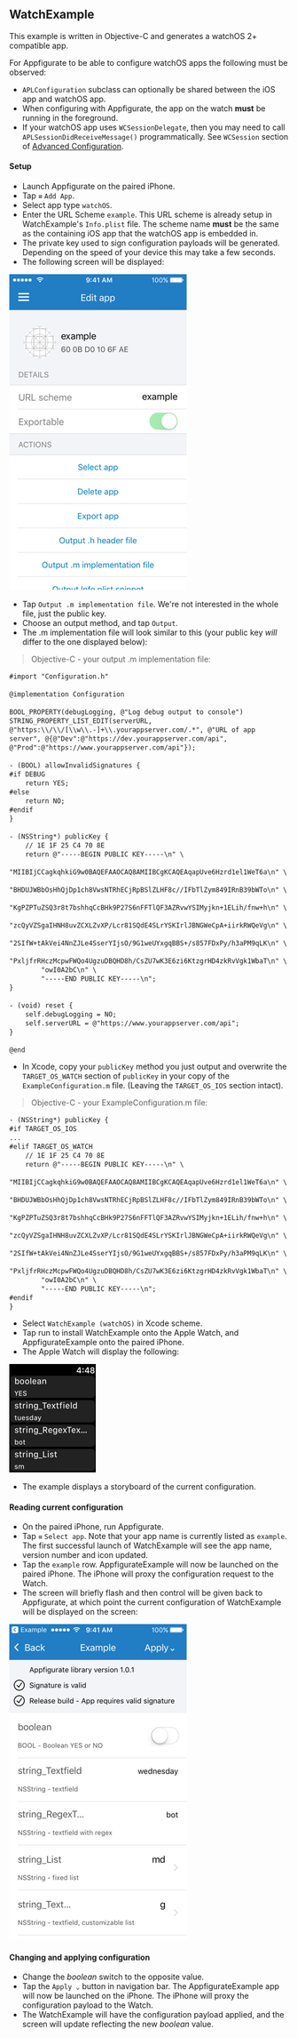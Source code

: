 ## WatchExample

This example is written in Objective-C and generates a watchOS 2+ compatible app. 

For Appfigurate to be able to configure watchOS apps the following must be observed:

* `APLConfiguration` subclass can optionally be shared between the iOS app and watchOS app.
* When configuring with Appfigurate, the app on the watch **must** be running in the  foreground.
* If your watchOS app uses `WCSessionDelegate`, then you may need to call `APLSessionDidReceiveMessage()` programmatically. See `WCSession` section of [Advanced Configuration](AdvancedConfiguration.md).

#### Setup

* Launch Appfigurate on the paired iPhone.
* Tap `≡` `Add App`.
* Select app type `watchOS`.
* Enter the URL Scheme `example`. This URL scheme is already setup in WatchExample's `Info.plist` file. The scheme name **must** be the same as the containing iOS app that the watchOS app is embedded in.
* The private key used to sign configuration payloads will be generated. Depending on the speed of your device this may take a few seconds.
* The following screen will be displayed:

![Watch 0](./Images/WatchStep0.png)

* Tap `Output .m implementation file`. We're not interested in the whole file, just the public key.
* Choose an output method, and tap `Output`.
* The .m implementation file will look similar to this (your public key *will* differ to the one displayed below):

> Objective-C - your output .m implementation file:

```objc
#import "Configuration.h"

@implementation Configuration

BOOL_PROPERTY(debugLogging, @"Log debug output to console")
STRING_PROPERTY_LIST_EDIT(serverURL, @"https:\\/\\/[\\w\\.-]+\\.yourappserver.com/.*", @"URL of app server", @{@"Dev":@"https://dev.yourappserver.com/api", @"Prod":@"https://www.yourappserver.com/api"});

- (BOOL) allowInvalidSignatures {
#if DEBUG
	return YES;
#else
	return NO;
#endif
}

- (NSString*) publicKey {
	// 1E 1F 25 C4 70 8E
	return @"-----BEGIN PUBLIC KEY-----\n" \
		"MIIBIjCCagkqhkiG9w0BAQEFAAOCAQ8AMIIBCgKCAQEAqapUve6Hzrd1el1WeT6a\n" \
		"BHDUJWBbOsHhQjDp1ch8VwsNTRhECjRpBSlZLHF8c//IFbTlZym849IRnB39bWTo\n" \
		"KgPZPTuZSQ3r8t7bshhqCcBHk9P27S6nFFTlQF3AZRvwYSIMyjkn+1ELih/fnw+h\n" \
		"zcQyVZSgaIHNH8uvZCXLZvXP/Lcr81SQdE4SLrYSKIrlJBNGWeCpA+iirkRWQeVg\n" \
		"2SIfW+tAkVei4NnZJLe4SserYIjsO/9G1weUYxgqBBS+/s857FDxPy/h3aPM9qLK\n" \
		"PxljfrRHczMcpwFWQo4UgzuDBQHD8h/CsZU7wK3E6zi6KtzgrHD4zkRvVgk1WbaT\n" \
		"owI0A2bC\n" \
		"-----END PUBLIC KEY-----\n";
}

- (void) reset {
	self.debugLogging = NO;
	self.serverURL = @"https://www.yourappserver.com/api";
}

@end
```

* In Xcode, copy your `publicKey` method you just output and overwrite the `TARGET_OS_WATCH` section of `publicKey` in your copy of the `ExampleConfiguration.m` file. (Leaving the `TARGET_OS_IOS` section intact).

> Objective-C - your ExampleConfiguration.m file:

```objc
- (NSString*) publicKey {
#if TARGET_OS_IOS 
...
#elif TARGET_OS_WATCH
	// 1E 1F 25 C4 70 8E
	return @"-----BEGIN PUBLIC KEY-----\n" \
		"MIIBIjCCagkqhkiG9w0BAQEFAAOCAQ8AMIIBCgKCAQEAqapUve6Hzrd1el1WeT6a\n" \
		"BHDUJWBbOsHhQjDp1ch8VwsNTRhECjRpBSlZLHF8c//IFbTlZym849IRnB39bWTo\n" \
		"KgPZPTuZSQ3r8t7bshhqCcBHk9P27S6nFFTlQF3AZRvwYSIMyjkn+1ELih/fnw+h\n" \
		"zcQyVZSgaIHNH8uvZCXLZvXP/Lcr81SQdE4SLrYSKIrlJBNGWeCpA+iirkRWQeVg\n" \
		"2SIfW+tAkVei4NnZJLe4SserYIjsO/9G1weUYxgqBBS+/s857FDxPy/h3aPM9qLK\n" \
		"PxljfrRHczMcpwFWQo4UgzuDBQHD8h/CsZU7wK3E6zi6KtzgrHD4zkRvVgk1WbaT\n" \
		"owI0A2bC\n" \
		"-----END PUBLIC KEY-----\n";
#endif
}
```

* Select `WatchExample (watchOS)` in Xcode scheme.
* Tap run to install WatchExample onto the Apple Watch, and AppfigurateExample onto the paired iPhone.
* The Apple Watch will display the following:

![Watch 1](./Images/WatchStep1.png)

* The example displays a storyboard of the current configuration.

#### Reading current configuration

* On the paired iPhone, run Appfigurate.
* Tap `≡` `Select app`. Note that your app name is currently listed as `example`. The first successful launch of WatchExample will see the app name, version number and icon updated.
* Tap the `example` row. AppfigurateExample will now be launched on the paired iPhone. The iPhone will proxy the configuration request to the Watch.
* The screen will briefly flash and then control will be given back to Appfigurate, at which point the current configuration of WatchExample will be displayed on the screen:

![Watch 2](./Images/iOSExampleStep7.png)

#### Changing and applying configuration

* Change the *boolean* switch to the opposite value.
* Tap the `Apply ⌄` button in navigation bar. The AppfigurateExample app will now be launched on the iPhone. The iPhone will proxy the configuration payload to the Watch.
* The WatchExample will have the configuration payload applied, and the screen will update reflecting the new *boolean* value.
